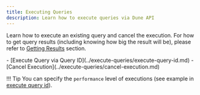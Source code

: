```yaml
---
title: Executing Queries
description: Learn how to execute queries via Dune API
---
```


Learn how to execute an existing query and cancel the execution. For how to get query results (including knowing how big the result will be), please refer to [Getting Results](../get-results) section.

<div class="cards grid" markdown>
- [Execute Query via Query ID](../execute-queries/execute-query-id.md)
- [Cancel Execution](../execute-queries/cancel-execution.md)
</div>


!!! Tip 
    You can specify the `performance` level of executions (see example in [execute query id](../execute-queries/execute-query-id.md)).

